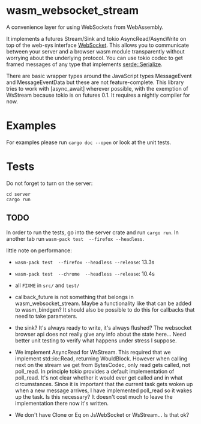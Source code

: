 # wasm_websocket_stream

A convenience layer for using WebSockets from WebAssembly.

It implements a futures Stream/Sink and tokio AsyncRead/AsyncWrite on top of the web-sys interface [WebSocket](https://docs.rs/web-sys/0.3.22/web_sys/struct.WebSocket.html). This allows you to communicate between your server and a browser wasm module transparently without worrying about the underlying protocol. You can use tokio codec to get framed messages of any type that implements [serde::Serialize](https://docs.rs/serde/1.0.89/serde/trait.Serialize.html).

There are basic wrapper types around the JavaScript types MessageEvent and MessageEventData but these are not feature-complete.
This library tries to work with [async_await] wherever possible, with the exemption of WsStream because tokio is on futures 0.1. It requires a nightly compiler for now.

# Examples

For examples please run `cargo doc --open` or look at the unit tests.

# Tests

Do not forget to turn on the server:

```
cd server
cargo run
```


## TODO

In order to run the tests, go into the server crate and run `cargo run`. In another tab run `wasm-pack test  --firefox --headless`.

little note on performance:
  - `wasm-pack test  --firefox --headless --release`: 13.3s
  - `wasm-pack test  --chrome  --headless --release`: 10.4s

  - all `FIXME` in `src/` and `test/`

  - callback_future is not something that belongs in wasm_websocket_stream. Maybe a functionality like that can be added to wasm_bindgen? It should also be possible to do this for callbacks that need to take parameters.

  - the sink? It's always ready to write, it's always flushed? The websocket browser api does not really give any info about the state here... Need better unit testing to verify what happens under stress I suppose.

  - We implement AsyncRead for WsStream. This required that we implement std::io::Read, returning WouldBlock. However when calling next on the stream we get from BytesCodec, only read gets called, not poll_read. In principle tokio provides a default implementation of poll_read. It's not clear whether it would ever get called and in what circumstances. Since it is important that the current task gets woken up when a new message arrives, I have implemented poll_read so it wakes up the task. Is this necessary? It doesn't cost much to leave the implementation there now it's written.

  - We don't have Clone or Eq on JsWebSocket or WsStream... Is that ok?

